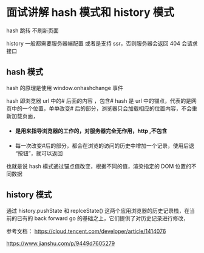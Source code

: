 # 面试讲解 hash 模式和 history 模式

hash 跳转 不刷新页面

history 一般都需要服务器端配置 或者是支持 ssr，否则服务器会返回 404 会请求接口

## hash 模式

hash 的原理是使用 window.onhashchange 事件

hash 即浏览器 url 中的# 后面的内容 ，包含# hash 是 url 中的锚点，代表的是网页中的一个位置，单单改变# 后的部分，浏览器只会加载相应的位置内容，不会重新加载页面，

- #### 是用来指导浏览器的工作的，对服务器完全无作用，http ,不包含

- 每一次改变#后的部分，都会在浏览的访问的历史中增加一个记录，使用后退 “按钮”，就可以返回

也就是说 hash 模式通过锚点值改变，根据不同的值，渲染指定的 DOM 位置的不同数据

## history 模式

通过 history.pushState 和 replceState() 这两个应用浏览器的历史记录栈，在当前的已有的 back forward go 的基础之上，它们提供了对历史记录进行修改，

参考文档： https://cloud.tencent.com/developer/article/1414076

https://www.jianshu.com/p/9449d7605279
